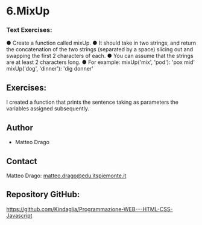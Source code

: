 # 6.MixUp

### Text Exercises:
● Create a function called mixUp.
● It should take in two strings, and return the concatenation of the two strings
(separated by a space) slicing out and swapping the first 2 characters of
each.
● You can assume that the strings are at least 2 characters long.
● For example:
mixUp('mix', 'pod'): 'pox mid'
mixUp('dog', 'dinner'): 'dig donner'


## Exercises:
I created a function that prints the sentence taking as parameters the variables assigned subsequently.





## Author
* Matteo Drago

## Contact
Matteo Drago: matteo.drago@edu.itspiemonte.it 

## Repository GitHub:
https://github.com/Kindaglia/Programmazione-WEB---HTML-CSS-Javascript